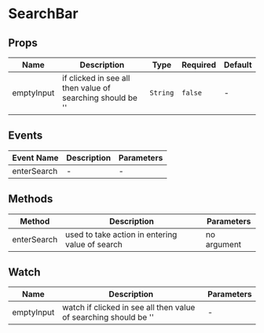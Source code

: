 # SearchBar

## Props

<!-- @vuese:SearchBar:props:start -->
|Name|Description|Type|Required|Default|
|---|---|---|---|---|
|emptyInput|if clicked in see all then value of searching should be ''|`String`|`false`|-|

<!-- @vuese:SearchBar:props:end -->


## Events

<!-- @vuese:SearchBar:events:start -->
|Event Name|Description|Parameters|
|---|---|---|
|enterSearch|-|-|

<!-- @vuese:SearchBar:events:end -->


## Methods

<!-- @vuese:SearchBar:methods:start -->
|Method|Description|Parameters|
|---|---|---|
|enterSearch|used to take action in entering value of search|no argument|

<!-- @vuese:SearchBar:methods:end -->


## Watch

<!-- @vuese:SearchBar:watch:start -->
|Name|Description|Parameters|
|---|---|---|
|emptyInput|watch if clicked in see all then value of searching should be ''|-|

<!-- @vuese:SearchBar:watch:end -->


